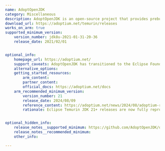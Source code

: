 ```yaml
---
name: AdoptOpenJDK
category: Miscellaneous
description: AdoptOpenJDK is an open-source project that provides prebuilt OpenJDK binaries for various platforms.
download_url: https://adoptium.net/temurin/releases
works_on_arm: true
supported_minimum_version: 
    version_number: jdk8u-2021-01-31-20-36
    release_date: 2021/02/01


optional_info:
    homepage_url: https://adoptium.net/
    support_caveats: AdoptOpenJDK has transitioned to the Eclipse Foundation under the Adoptium project. Starting with the July 2021 releases, future builds are available from [Adoptium.net](https://adoptium.net/) under the new name Eclipse Temurin.
    alternative_options:
    getting_started_resources:
        arm_content: 
        partner_content: 
        official_docs: https://adoptium.net/docs
    arm_recommended_minimum_version:
        version_number: 21
        release_date: 2024/08/09
        reference_content: https://adoptium.net/news/2024/08/adoptium-reproducible-verification-builds
        rationale: Eclipse Temurin JDK 21+ releases are now fully reproducible for many platforms, including Linux AArch64. This ensures nothing malicious or unexpected is embedded in the binaries. This is a major milestone for transparency, security, and trustworthiness, especially for environments like Linux/Arm64 where deterministic builds can reduce platform-specific bugs.


optional_hidden_info:
    release_notes__supported_minimum: https://github.com/AdoptOpenJDK/openjdk8-binaries/releases/tag/jdk8u-2021-01-31-20-36
    release_notes__recommended_minimum: 
    other_info: 

---
```

